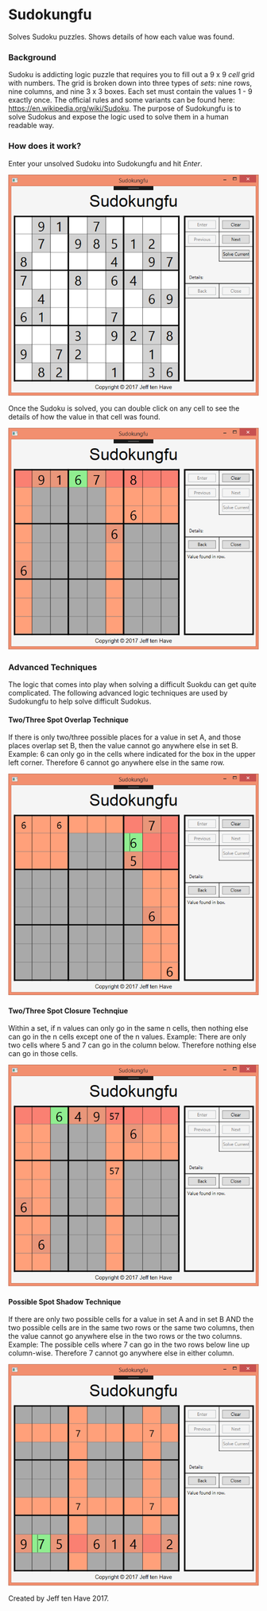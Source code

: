 # Sudokungfu
Solves Sudoku puzzles. Shows details of how each value was found.

### Background
Sudoku is addicting logic puzzle that requires you to fill out a 9 x 9 *cell* grid with numbers. The grid is broken down into three types of *sets*: nine rows, nine columns, and nine 3 x 3 boxes. Each set must contain the values 1 - 9 exactly once. The official rules and some variants can be found here: https://en.wikipedia.org/wiki/Sudoku. The purpose of Sudokungfu is to solve Sudokus and expose the logic used to solve them in a human readable way.

### How does it work?
Enter your unsolved Sudoku into Sudokungfu and hit *Enter*. 

![alt text](https://github.com/jtenhave/Sudokungfu/blob/master/images/Solved.png "Solved")

Once the Sudoku is solved, you can double click on any cell to see the details of how the value in that cell was found.

![alt text](https://github.com/jtenhave/Sudokungfu/blob/master/images/Details.png "Details")

### Advanced Techniques
The logic that comes into play when solving a difficult Suokdu can get quite complicated. The following advanced logic techniques are used by Sudokungfu to help solve difficult Sudokus.

#### Two/Three Spot Overlap Technique
If there is only two/three possible places for a value in set A, and those places overlap set B, then the value cannot go anywhere else in set B. Example: 6 can only go in the cells where indicated for the box in the upper left corner. Therefore 6 cannot go anywhere else in the same row.

![alt text](https://github.com/jtenhave/Sudokungfu/blob/master/images/Overlap.png "Overlap")

#### Two/Three Spot Closure Technqiue
Within a set, if n values can only go in the same n cells, then nothing else can go in the n cells except one of the n values. Example: There are only two cells where 5 and 7 can go in the column below. Therefore nothing else can go in those cells.

![alt text](https://github.com/jtenhave/Sudokungfu/blob/master/images/Closure.png "Closure")

#### Possible Spot Shadow Technique
If there are only two possible cells for a value in set A and in set B AND the two possible cells are in the same two rows or the same two columns, then the value cannot go anywhere else in the two rows or the two columns. Example: The possible cells where 7 can go in the two rows below line up column-wise. Therefore 7 cannot go anywhere else in either column.

![alt text](https://github.com/jtenhave/Sudokungfu/blob/master/images/Shadow.png "Shadow")


Created by Jeff ten Have 2017.
